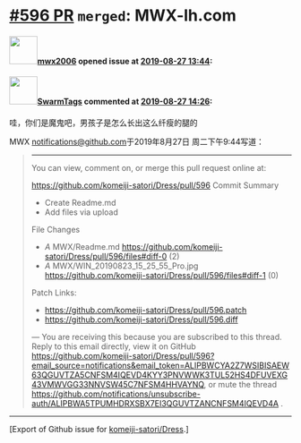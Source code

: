 # [\#596 PR](https://github.com/komeiji-satori/Dress/pull/596) `merged`: MWX-lh.com

#### <img src="https://avatars.githubusercontent.com/u/37146632?u=72f8f227baf052bf301da01c013d11732f395ba4&v=4" width="50">[mwx2006](https://github.com/mwx2006) opened issue at [2019-08-27 13:44](https://github.com/komeiji-satori/Dress/pull/596):



#### <img src="https://avatars.githubusercontent.com/u/47247576?v=4" width="50">[SwarmTags](https://github.com/SwarmTags) commented at [2019-08-27 14:26](https://github.com/komeiji-satori/Dress/pull/596#issuecomment-525326293):

哇，你们是魔鬼吧，男孩子是怎么长出这么纤瘦的腿的

MWX <notifications@github.com>于2019年8月27日 周二下午9:44写道：

> ------------------------------
> You can view, comment on, or merge this pull request online at:
>
>   https://github.com/komeiji-satori/Dress/pull/596
> Commit Summary
>
>    - Create Readme.md
>    - Add files via upload
>
> File Changes
>
>    - *A* MWX/Readme.md
>    <https://github.com/komeiji-satori/Dress/pull/596/files#diff-0> (2)
>    - *A* MWX/WIN_20190823_15_25_55_Pro.jpg
>    <https://github.com/komeiji-satori/Dress/pull/596/files#diff-1> (0)
>
> Patch Links:
>
>    - https://github.com/komeiji-satori/Dress/pull/596.patch
>    - https://github.com/komeiji-satori/Dress/pull/596.diff
>
> —
> You are receiving this because you are subscribed to this thread.
> Reply to this email directly, view it on GitHub
> <https://github.com/komeiji-satori/Dress/pull/596?email_source=notifications&email_token=ALIPBWCYA2Z7WSIBISAEW63QGUVTZA5CNFSM4IQEVD4KYY3PNVWWK3TUL52HS4DFUVEXG43VMWVGG33NNVSW45C7NFSM4HHVAYNQ>,
> or mute the thread
> <https://github.com/notifications/unsubscribe-auth/ALIPBWA5TPUMHDRXSBX7EI3QGUVTZANCNFSM4IQEVD4A>
> .
>


-------------------------------------------------------------------------------



[Export of Github issue for [komeiji-satori/Dress](https://github.com/komeiji-satori/Dress).]
